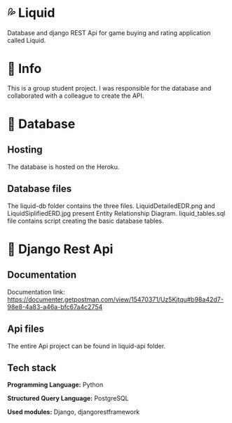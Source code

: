 # 💦 Liquid 

Database and django REST Api for game buying and rating application called Liquid.
# 💬 Info
This is a group student project. I was responsible for the database and collaborated with a colleague to create the API.
# 📄 Database
## Hosting
The database is hosted on the Heroku.
## Database files
The liquid-db folder contains the three files. LiquidDetailedEDR.png and LiquidSiplifiedERD.jpg present Entity Relationship Diagram. 
liquid_tables.sql file contains script creating the basic database tables.

# 🔬 Django Rest Api
## Documentation
Documentation link: https://documenter.getpostman.com/view/15470371/Uz5Kjtqu#b98a42d7-98e8-4a83-a46a-bfc67a4c2754
## Api files
The entire Api project can be found in liquid-api folder.

## Tech stack
**Programming Language:** Python

**Structured Query Language:** PostgreSQL

**Used modules:** Django, djangorestframework


